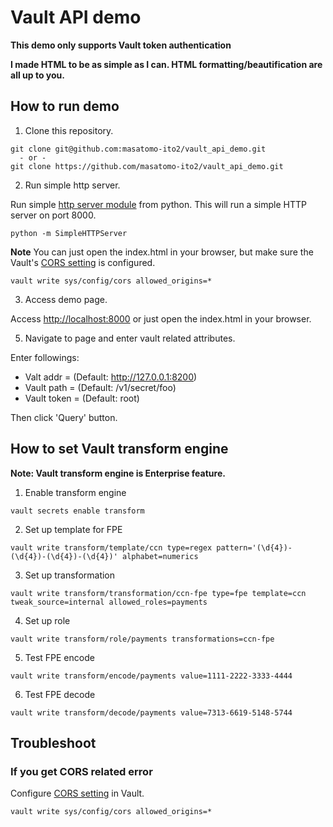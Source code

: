 # Vault API demo

**This demo only supports Vault token authentication**

**I made HTML to be as simple as I can. HTML formatting/beautification are all up to you.**


## How to run demo

1. Clone this repository.

```shell
git clone git@github.com:masatomo-ito2/vault_api_demo.git
  - or - 
git clone https://github.com/masatomo-ito2/vault_api_demo.git
```

2. Run simple http server.

Run simple [http server module](https://docs.python.org/2/library/simplehttpserver.html) from python. This will run a simple HTTP server on port 8000.
```shell
python -m SimpleHTTPServer
```

**Note**
You can just open the index.html in your browser, but make sure the Vault's [CORS setting](https://www.vaultproject.io/api-docs/system/config-cors) is configured.

```shell
vault write sys/config/cors allowed_origins=*
```

3. Access demo page.

Access [http://localhost:8000](http://localhost:8000) or just open the index.html in your browser.

5. Navigate to page and enter vault related attributes.

Enter followings:
- Valt addr = <vault server address> (Default: http://127.0.0.1:8200)
- Vault path = <path to secret API> (Default: /v1/secret/foo)
- Vault token = <vault token> (Default: root)

Then click 'Query' button.

## How to set Vault transform engine

**Note: Vault transform engine is Enterprise feature.**

1. Enable transform engine

```shell
vault secrets enable transform
```

2. Set up template for FPE

```shell
vault write transform/template/ccn type=regex pattern='(\d{4})-(\d{4})-(\d{4})-(\d{4})' alphabet=numerics
```

3. Set up transformation

```shell
vault write transform/transformation/ccn-fpe type=fpe template=ccn tweak_source=internal allowed_roles=payments
```

4. Set up role

```shell
vault write transform/role/payments transformations=ccn-fpe
```

5. Test FPE encode

```shell
vault write transform/encode/payments value=1111-2222-3333-4444
```

6. Test FPE decode

```shell
vault write transform/decode/payments value=7313-6619-5148-5744
```



## Troubleshoot

### If you get CORS related error

Configure [CORS setting](https://www.vaultproject.io/api-docs/system/config-cors) in Vault.

```shell
vault write sys/config/cors allowed_origins=*
```
